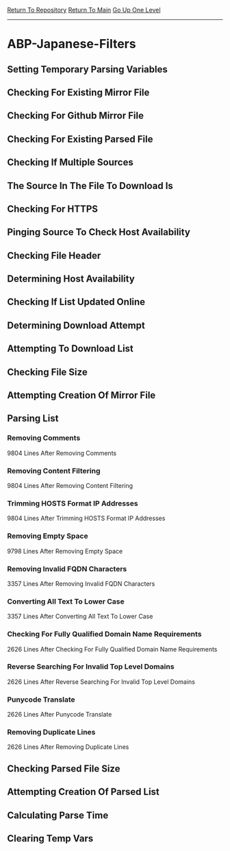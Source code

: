 [Return To Repository](https://github.com/deathbybandaid/piholeparser/)
[Return To Main](https://github.com/deathbybandaid/piholeparser/blob/master/RecentRunLogs/Mainlog.md)
[Go Up One Level](https://github.com/deathbybandaid/piholeparser/blob/master/RecentRunLogs/TopLevelScripts/30-Processing-External-Blacklists.md)
____________________________________
# ABP-Japanese-Filters
## Setting Temporary Parsing Variables
## Checking For Existing Mirror File
## Checking For Github Mirror File
## Checking For Existing Parsed File
## Checking If Multiple Sources
## The Source In The File To Download Is
## Checking For HTTPS
## Pinging Source To Check Host Availability
## Checking File Header
## Determining Host Availability
## Checking If List Updated Online
## Determining Download Attempt
## Attempting To Download List
## Checking File Size
## Attempting Creation Of Mirror File
## Parsing List
### Removing Comments
9804 Lines After Removing Comments
### Removing Content Filtering
9804 Lines After Removing Content Filtering
### Trimming HOSTS Format IP Addresses
9804 Lines After Trimming HOSTS Format IP Addresses
### Removing Empty Space
9798 Lines After Removing Empty Space
### Removing Invalid FQDN Characters
3357 Lines After Removing Invalid FQDN Characters
### Converting All Text To Lower Case
3357 Lines After Converting All Text To Lower Case
### Checking For Fully Qualified Domain Name Requirements
2626 Lines After Checking For Fully Qualified Domain Name Requirements
### Reverse Searching For Invalid Top Level Domains
2626 Lines After Reverse Searching For Invalid Top Level Domains
### Punycode Translate
2626 Lines After Punycode Translate
### Removing Duplicate Lines
2626 Lines After Removing Duplicate Lines
## Checking Parsed File Size
## Attempting Creation Of Parsed List
## Calculating Parse Time
## Clearing Temp Vars

